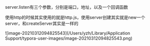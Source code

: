server.listen有三个参数，分别是端口，地址，以及一个回调函数

使用http的时候其实使用的就是http.js，使用server创建其实就是new一个server，和createServer其实是一样的

![image-20210312094825543](/Users/yzh/Library/Application Support/typora-user-images/image-20210312094825543.png)

